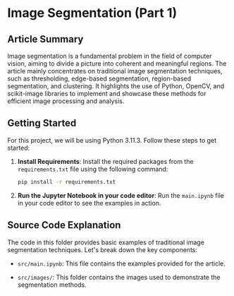 # Image Segmentation (Part 1)

## Article Summary

Image segmentation is a fundamental problem in the field of computer vision, aiming to divide a picture into coherent and meaningful regions. The article mainly concentrates on traditional image segmentation techniques, such as thresholding, edge-based segmentation, region-based segmentation, and clustering. It highlights the use of Python, OpenCV, and scikit-image libraries to implement and showcase these methods for efficient image processing and analysis.

## Getting Started

For this project, we will be using Python 3.11.3. Follow these steps to get started:

1. **Install Requirements**: Install the required packages from the `requirements.txt` file using the following command:

   ```sh
   pip install -r requirements.txt
   ```

2. **Run the Jupyter Notebook in your code editor**: Run the `main.ipynb` file in your code editor to see the examples in action.

## Source Code Explanation

The code in this folder provides basic examples of traditional image segmentation techniques. Let's break down the key components:

- `src/main.ipynb`: This file contains the examples provided for the article.

- `src/images/`: This folder contains the images used to demonstrate the segmentation methods.
